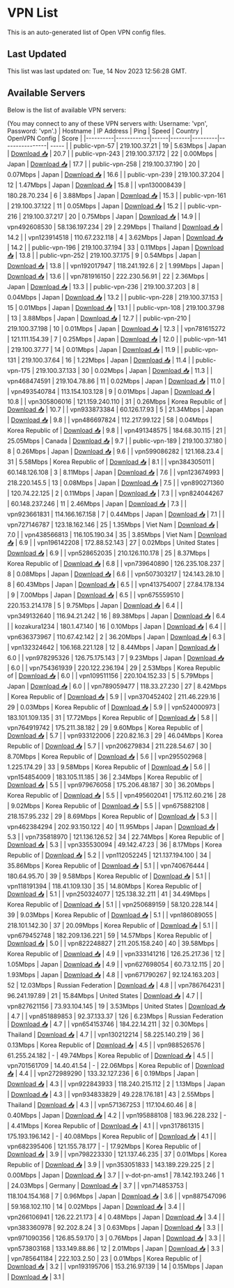 # VPN List

This is an auto-generated list of Open VPN config files.

## Last Updated

This list was last updated on: Tue, 14 Nov 2023 12:56:28 GMT.

## Available Servers

Below is the list of available VPN servers:

(You may connect to any of these VPN servers with: Username: 'vpn', Password: 'vpn'.)
| Hostname | IP Address | Ping | Speed | Country | OpenVPN Config | Score |
|----------|------------|------|-------|---------|----------------| ----- |
| public-vpn-57 | 219.100.37.21 | 19 | 5.63Mbps | Japan | [Download 📥](./configs/server_0_JP.ovpn) | 20.7 |
| public-vpn-243 | 219.100.37.172 | 22 | 0.00Mbps | Japan | [Download 📥](./configs/server_1_JP.ovpn) | 17.7 |
| public-vpn-258 | 219.100.37.190 | 20 | 0.07Mbps | Japan | [Download 📥](./configs/server_2_JP.ovpn) | 16.6 |
| public-vpn-239 | 219.100.37.204 | 12 | 1.47Mbps | Japan | [Download 📥](./configs/server_3_JP.ovpn) | 15.8 |
| vpn130008439 | 180.28.70.234 | 6 | 3.88Mbps | Japan | [Download 📥](./configs/server_4_JP.ovpn) | 15.3 |
| public-vpn-161 | 219.100.37.122 | 11 | 0.05Mbps | Japan | [Download 📥](./configs/server_5_JP.ovpn) | 15.2 |
| public-vpn-216 | 219.100.37.217 | 20 | 0.75Mbps | Japan | [Download 📥](./configs/server_6_JP.ovpn) | 14.9 |
| vpn492608530 | 58.136.197.234 | 29 | 2.29Mbps | Thailand | [Download 📥](./configs/server_7_TH.ovpn) | 14.2 |
| vpn123914518 | 110.67.232.118 | 4 | 3.62Mbps | Japan | [Download 📥](./configs/server_8_JP.ovpn) | 14.2 |
| public-vpn-196 | 219.100.37.194 | 33 | 0.11Mbps | Japan | [Download 📥](./configs/server_9_JP.ovpn) | 13.8 |
| public-vpn-252 | 219.100.37.175 | 9 | 0.54Mbps | Japan | [Download 📥](./configs/server_10_JP.ovpn) | 13.8 |
| vpn192017947 | 118.241.192.6 | 2 | 1.99Mbps | Japan | [Download 📥](./configs/server_11_JP.ovpn) | 13.6 |
| vpn781916150 | 222.230.56.91 | 22 | 2.36Mbps | Japan | [Download 📥](./configs/server_12_JP.ovpn) | 13.3 |
| public-vpn-236 | 219.100.37.203 | 8 | 0.04Mbps | Japan | [Download 📥](./configs/server_13_JP.ovpn) | 13.2 |
| public-vpn-228 | 219.100.37.153 | 15 | 0.01Mbps | Japan | [Download 📥](./configs/server_14_JP.ovpn) | 13.1 |
| public-vpn-108 | 219.100.37.98 | 13 | 3.88Mbps | Japan | [Download 📥](./configs/server_15_JP.ovpn) | 12.7 |
| public-vpn-210 | 219.100.37.198 | 10 | 0.01Mbps | Japan | [Download 📥](./configs/server_16_JP.ovpn) | 12.3 |
| vpn781615272 | 121.111.154.39 | 7 | 0.25Mbps | Japan | [Download 📥](./configs/server_17_JP.ovpn) | 12.0 |
| public-vpn-141 | 219.100.37.77 | 14 | 0.01Mbps | Japan | [Download 📥](./configs/server_18_JP.ovpn) | 11.9 |
| public-vpn-131 | 219.100.37.64 | 16 | 1.22Mbps | Japan | [Download 📥](./configs/server_19_JP.ovpn) | 11.4 |
| public-vpn-175 | 219.100.37.133 | 30 | 0.02Mbps | Japan | [Download 📥](./configs/server_20_JP.ovpn) | 11.3 |
| vpn468474591 | 219.104.78.86 | 11 | 0.02Mbps | Japan | [Download 📥](./configs/server_21_JP.ovpn) | 11.0 |
| vpn493540784 | 113.154.103.128 | 9 | 0.01Mbps | Japan | [Download 📥](./configs/server_22_JP.ovpn) | 10.8 |
| vpn305806016 | 121.159.240.110 | 31 | 0.26Mbps | Korea Republic of | [Download 📥](./configs/server_23_KR.ovpn) | 10.7 |
| vpn933873384 | 60.126.17.93 | 5 | 21.34Mbps | Japan | [Download 📥](./configs/server_24_JP.ovpn) | 9.8 |
| vpn486697824 | 112.217.99.122 | 58 | 0.04Mbps | Korea Republic of | [Download 📥](./configs/server_25_KR.ovpn) | 9.8 |
| vpn491348575 | 184.68.30.115 | 21 | 25.05Mbps | Canada | [Download 📥](./configs/server_26_CA.ovpn) | 9.7 |
| public-vpn-189 | 219.100.37.180 | 8 | 0.26Mbps | Japan | [Download 📥](./configs/server_27_JP.ovpn) | 9.6 |
| vpn599086282 | 121.168.23.4 | 31 | 5.58Mbps | Korea Republic of | [Download 📥](./configs/server_28_KR.ovpn) | 8.1 |
| vpn384305011 | 60.148.126.108 | 3 | 8.11Mbps | Japan | [Download 📥](./configs/server_29_JP.ovpn) | 7.6 |
| vpn123674993 | 218.220.145.5 | 13 | 0.08Mbps | Japan | [Download 📥](./configs/server_30_JP.ovpn) | 7.5 |
| vpn890271360 | 120.74.22.125 | 2 | 0.11Mbps | Japan | [Download 📥](./configs/server_31_JP.ovpn) | 7.3 |
| vpn824044267 | 60.148.237.246 | 11 | 2.46Mbps | Japan | [Download 📥](./configs/server_32_JP.ovpn) | 7.3 |
| vpn923661831 | 114.166.167.158 | 7 | 0.44Mbps | Japan | [Download 📥](./configs/server_33_JP.ovpn) | 7.1 |
| vpn727146787 | 123.18.162.146 | 25 | 1.35Mbps | Viet Nam | [Download 📥](./configs/server_34_VN.ovpn) | 7.0 |
| vpn438566813 | 116.105.190.34 | 35 | 3.85Mbps | Viet Nam | [Download 📥](./configs/server_35_VN.ovpn) | 6.9 |
| vpn196142208 | 172.88.52.143 | 27 | 0.02Mbps | United States | [Download 📥](./configs/server_36_US.ovpn) | 6.9 |
| vpn528652035 | 210.126.110.178 | 25 | 8.37Mbps | Korea Republic of | [Download 📥](./configs/server_37_KR.ovpn) | 6.8 |
| vpn739640890 | 126.235.108.237 | 8 | 0.08Mbps | Japan | [Download 📥](./configs/server_38_JP.ovpn) | 6.6 |
| vpn507303217 | 124.143.28.10 | 8 | 60.43Mbps | Japan | [Download 📥](./configs/server_39_JP.ovpn) | 6.5 |
| vpn413754007 | 27.84.178.134 | 9 | 7.00Mbps | Japan | [Download 📥](./configs/server_40_JP.ovpn) | 6.5 |
| vpn675559510 | 220.153.214.178 | 5 | 9.75Mbps | Japan | [Download 📥](./configs/server_41_JP.ovpn) | 6.4 |
| vpn349132640 | 116.94.21.242 | 16 | 89.38Mbps | Japan | [Download 📥](./configs/server_42_JP.ovpn) | 6.4 |
| kozakura1234 | 180.1.47.140 | 16 | 0.10Mbps | Japan | [Download 📥](./configs/server_43_JP.ovpn) | 6.4 |
| vpn636373967 | 110.67.42.142 | 2 | 36.20Mbps | Japan | [Download 📥](./configs/server_44_JP.ovpn) | 6.3 |
| vpn132324642 | 106.168.221.128 | 12 | 8.44Mbps | Japan | [Download 📥](./configs/server_45_JP.ovpn) | 6.0 |
| vpn978295326 | 126.75.175.143 | 7 | 9.23Mbps | Japan | [Download 📥](./configs/server_46_JP.ovpn) | 6.0 |
| vpn754361939 | 220.122.236.194 | 29 | 2.53Mbps | Korea Republic of | [Download 📥](./configs/server_47_KR.ovpn) | 6.0 |
| vpn109511156 | 220.104.152.33 | 5 | 5.79Mbps | Japan | [Download 📥](./configs/server_48_JP.ovpn) | 6.0 |
| vpn789059477 | 118.33.27.230 | 27 | 8.42Mbps | Korea Republic of | [Download 📥](./configs/server_49_KR.ovpn) | 5.9 |
| vpn370452402 | 211.46.229.16 | 29 | 0.03Mbps | Korea Republic of | [Download 📥](./configs/server_50_KR.ovpn) | 5.9 |
| vpn524000973 | 183.101.109.135 | 31 | 17.72Mbps | Korea Republic of | [Download 📥](./configs/server_51_KR.ovpn) | 5.8 |
| vpn764919742 | 175.211.38.182 | 29 | 9.60Mbps | Korea Republic of | [Download 📥](./configs/server_52_KR.ovpn) | 5.7 |
| vpn933122006 | 220.82.16.3 | 29 | 46.04Mbps | Korea Republic of | [Download 📥](./configs/server_53_KR.ovpn) | 5.7 |
| vpn206279834 | 211.228.54.67 | 30 | 8.70Mbps | Korea Republic of | [Download 📥](./configs/server_54_KR.ovpn) | 5.6 |
| vpn295502968 | 1.225.174.29 | 33 | 9.58Mbps | Korea Republic of | [Download 📥](./configs/server_55_KR.ovpn) | 5.6 |
| vpn154854009 | 183.105.11.185 | 36 | 2.34Mbps | Korea Republic of | [Download 📥](./configs/server_56_KR.ovpn) | 5.5 |
| vpn979676058 | 175.206.48.187 | 30 | 36.20Mbps | Korea Republic of | [Download 📥](./configs/server_57_KR.ovpn) | 5.5 |
| vpn495602041 | 175.112.60.216 | 28 | 9.02Mbps | Korea Republic of | [Download 📥](./configs/server_58_KR.ovpn) | 5.5 |
| vpn675882108 | 218.157.95.232 | 29 | 8.69Mbps | Korea Republic of | [Download 📥](./configs/server_59_KR.ovpn) | 5.3 |
| vpn462384294 | 202.93.150.122 | 40 | 11.95Mbps | Japan | [Download 📥](./configs/server_60_JP.ovpn) | 5.3 |
| vpn735818970 | 121.136.126.52 | 34 | 22.74Mbps | Korea Republic of | [Download 📥](./configs/server_61_KR.ovpn) | 5.3 |
| vpn335530094 | 49.142.47.23 | 36 | 8.17Mbps | Korea Republic of | [Download 📥](./configs/server_62_KR.ovpn) | 5.2 |
| vpn112052245 | 121.137.194.100 | 34 | 35.86Mbps | Korea Republic of | [Download 📥](./configs/server_63_KR.ovpn) | 5.1 |
| vpn740676444 | 180.64.95.70 | 39 | 9.58Mbps | Korea Republic of | [Download 📥](./configs/server_64_KR.ovpn) | 5.1 |
| vpn118191394 | 118.41.109.130 | 35 | 14.80Mbps | Korea Republic of | [Download 📥](./configs/server_65_KR.ovpn) | 5.1 |
| vpn250324077 | 125.138.32.211 | 41 | 34.49Mbps | Korea Republic of | [Download 📥](./configs/server_66_KR.ovpn) | 5.1 |
| vpn250689159 | 58.120.228.144 | 39 | 9.03Mbps | Korea Republic of | [Download 📥](./configs/server_67_KR.ovpn) | 5.1 |
| vpn186089055 | 218.101.142.30 | 37 | 20.09Mbps | Korea Republic of | [Download 📥](./configs/server_68_KR.ovpn) | 5.1 |
| vpn679452748 | 182.209.136.221 | 59 | 14.57Mbps | Korea Republic of | [Download 📥](./configs/server_69_KR.ovpn) | 5.0 |
| vpn822248827 | 211.205.158.240 | 40 | 39.58Mbps | Korea Republic of | [Download 📥](./configs/server_70_KR.ovpn) | 4.9 |
| vpn333141216 | 126.25.217.36 | 12 | 1.05Mbps | Japan | [Download 📥](./configs/server_71_JP.ovpn) | 4.9 |
| vpn627698054 | 60.73.12.115 | 20 | 1.93Mbps | Japan | [Download 📥](./configs/server_72_JP.ovpn) | 4.8 |
| vpn671790267 | 92.124.163.203 | 52 | 12.03Mbps | Russian Federation | [Download 📥](./configs/server_73_RU.ovpn) | 4.8 |
| vpn786764231 | 96.241.197.89 | 21 | 15.84Mbps | United States | [Download 📥](./configs/server_74_US.ovpn) | 4.7 |
| vpn827621156 | 73.93.104.145 | 19 | 3.53Mbps | United States | [Download 📥](./configs/server_75_US.ovpn) | 4.7 |
| vpn851889853 | 92.37.133.37 | 126 | 6.23Mbps | Russian Federation | [Download 📥](./configs/server_76_RU.ovpn) | 4.7 |
| vpn654153746 | 184.22.14.211 | 32 | 0.30Mbps | Thailand | [Download 📥](./configs/server_77_TH.ovpn) | 4.7 |
| vpn130212214 | 58.225.140.219 | 36 | 0.13Mbps | Korea Republic of | [Download 📥](./configs/server_78_KR.ovpn) | 4.5 |
| vpn988526576 | 61.255.24.182 | - | 49.74Mbps | Korea Republic of | [Download 📥](./configs/server_79_KR.ovpn) | 4.5 |
| vpn701561709 | 14.40.41.54 | - | 22.06Mbps | Korea Republic of | [Download 📥](./configs/server_80_KR.ovpn) | 4.4 |
| vpn272989290 | 133.32.127.236 | 6 | 0.19Mbps | Japan | [Download 📥](./configs/server_81_JP.ovpn) | 4.3 |
| vpn922843933 | 118.240.215.112 | 2 | 1.13Mbps | Japan | [Download 📥](./configs/server_82_JP.ovpn) | 4.3 |
| vpn934833829 | 49.228.176.181 | 43 | 2.55Mbps | Thailand | [Download 📥](./configs/server_83_TH.ovpn) | 4.3 |
| vpn571367253 | 117.104.60.46 | 8 | 0.40Mbps | Japan | [Download 📥](./configs/server_84_JP.ovpn) | 4.2 |
| vpn195888108 | 183.96.228.232 | - | 4.41Mbps | Korea Republic of | [Download 📥](./configs/server_85_KR.ovpn) | 4.1 |
| vpn317861315 | 175.193.196.142 | - | 40.08Mbps | Korea Republic of | [Download 📥](./configs/server_86_KR.ovpn) | 4.1 |
| vpn682395406 | 121.155.78.177 | - | 17.92Mbps | Korea Republic of | [Download 📥](./configs/server_87_KR.ovpn) | 3.9 |
| vpn798223330 | 121.137.46.235 | 37 | 0.01Mbps | Korea Republic of | [Download 📥](./configs/server_88_KR.ovpn) | 3.9 |
| vpn353051833 | 143.189.229.225 | 2 | 0.00Mbps | Japan | [Download 📥](./configs/server_89_JP.ovpn) | 3.7 |
| v-dot-pn-ams1 | 78.142.193.246 | 1 | 24.03Mbps | Germany | [Download 📥](./configs/server_90_DE.ovpn) | 3.7 |
| vpn714853753 | 118.104.154.168 | 7 | 0.96Mbps | Japan | [Download 📥](./configs/server_91_JP.ovpn) | 3.6 |
| vpn887547096 | 59.168.102.110 | 14 | 0.02Mbps | Japan | [Download 📥](./configs/server_92_JP.ovpn) | 3.4 |
| vpn266106941 | 126.22.21.173 | 4 | 0.48Mbps | Japan | [Download 📥](./configs/server_93_JP.ovpn) | 3.4 |
| vpn383360978 | 92.202.8.24 | 3 | 0.63Mbps | Japan | [Download 📥](./configs/server_94_JP.ovpn) | 3.3 |
| vpn971090356 | 126.85.59.170 | 3 | 0.76Mbps | Japan | [Download 📥](./configs/server_95_JP.ovpn) | 3.3 |
| vpn573803168 | 133.149.88.86 | 12 | 2.01Mbps | Japan | [Download 📥](./configs/server_96_JP.ovpn) | 3.3 |
| vpn785641184 | 222.103.2.50 | 23 | 0.01Mbps | Korea Republic of | [Download 📥](./configs/server_97_KR.ovpn) | 3.2 |
| vpn193195706 | 153.216.97.139 | 14 | 0.15Mbps | Japan | [Download 📥](./configs/server_98_JP.ovpn) | 3.1 |
